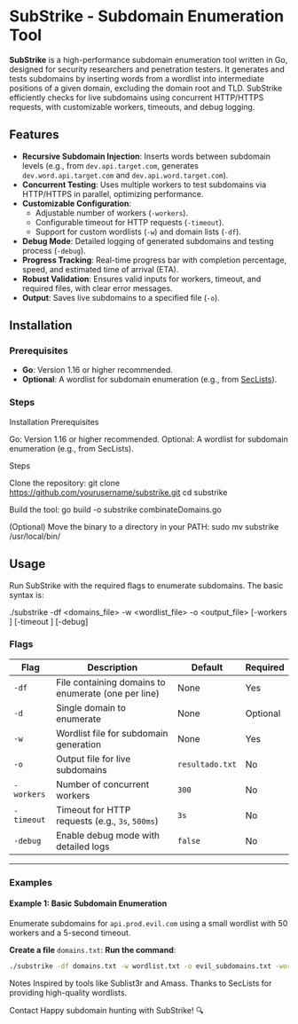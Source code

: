 # SubStrike - Subdomain Enumeration Tool
**SubStrike** is a high-performance subdomain enumeration tool written in Go, designed for security researchers and penetration testers. It generates and tests subdomains by inserting words from a wordlist into intermediate positions of a given domain, excluding the domain root and TLD. SubStrike efficiently checks for live subdomains using concurrent HTTP/HTTPS requests, with customizable workers, timeouts, and debug logging.

## Features

- **Recursive Subdomain Injection**: Inserts words between subdomain levels  (e.g., from `dev.api.target.com`, generates `dev.word.api.target.com` and `dev.api.word.target.com`).
- **Concurrent Testing**: Uses multiple workers to test subdomains via HTTP/HTTPS in parallel, optimizing performance.
- **Customizable Configuration**:
  - Adjustable number of workers (`-workers`).
  - Configurable timeout for HTTP requests (`-timeout`).
  - Support for custom wordlists (`-w`) and domain lists (`-df`).
- **Debug Mode**: Detailed logging of generated subdomains and testing process (`-debug`).
- **Progress Tracking**: Real-time progress bar with completion percentage, speed, and estimated time of arrival (ETA).
- **Robust Validation**: Ensures valid inputs for workers, timeout, and required files, with clear error messages.
- **Output**: Saves live subdomains to a specified file (`-o`).

## Installation

### Prerequisites

- **Go**: Version 1.16 or higher recommended.
- **Optional**: A wordlist for subdomain enumeration (e.g., from [SecLists](https://github.com/danielmiessler/SecLists)).

### Steps

Installation
Prerequisites

Go: Version 1.16 or higher recommended.
Optional: A wordlist for subdomain enumeration (e.g., from SecLists).

Steps

Clone the repository:
git clone https://github.com/yourusername/substrike.git
cd substrike


Build the tool:
go build -o substrike combinateDomains.go


(Optional) Move the binary to a directory in your PATH:
sudo mv substrike /usr/local/bin/


## Usage

Run SubStrike with the required flags to enumerate subdomains. The basic syntax is:

./substrike -df <domains_file> -w <wordlist_file> -o <output_file> [-workers <num>] [-timeout <duration>] [-debug]

### Flags

| Flag        | Description                                               | Default                          | Required |
|-------------|-----------------------------------------------------------|----------------------------------|----------|
| `-df`       | File containing domains to enumerate (one per line)       | None                             | Yes      |
| `-d`        | Single domain to enumerate                                | None                             | Optional |
| `-w`        | Wordlist file for subdomain generation                    | None                             | Yes      |
| `-o`        | Output file for live subdomains                           | `resultado.txt`                  | No       |
| `-workers`  | Number of concurrent workers                              | `300`                            | No       |
| `-timeout`  | Timeout for HTTP requests (e.g., `3s`, `500ms`)           | `3s`                             | No       |
| `-debug`    | Enable debug mode with detailed logs                      | `false`                          | No       |

---

### Examples

#### Example 1: Basic Subdomain Enumeration

Enumerate subdomains for `api.prod.evil.com` using a small wordlist with 50 workers and a 5-second timeout.

**Create a file** `domains.txt`:
**Run the command**:

```bash
./substrike -df domains.txt -w wordlist.txt -o evil_subdomains.txt -workers 50 -timeout 5s
 ```

Notes
Inspired by tools like Sublist3r and Amass.
Thanks to SecLists for providing high-quality wordlists.

Contact
Happy subdomain hunting with SubStrike! 🔍
